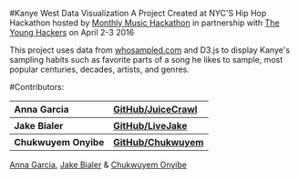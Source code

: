 #Kanye West Data Visualization
A Project Created at NYC'S Hip Hop Hackathon hosted by <a href="http://monthlymusichackathon.org/">Monthly Music Hackathon</a> in partnership with <a href="http://hiphophacks.younghackers.us/">The Young Hackers</a> on April 2-3 2016

This project uses data from <a href="http://www.whosampled.com/">whosampled.com</a> and D3.js to display Kanye's sampling habits such as favorite parts of a song he likes to sample, most popular centuries, decades, artists, and genres.

#Contributors: 
<table>
  <tbody>
    <tr align="left">
      <th>Anna Garcia</th>
      <th><a href="https://github.com/juicecrawl">GitHub/JuiceCrawl</a></th>
    </tr>
    <tr align="left">
      <th>Jake Bialer</th>
      <th><a href="https://github.com/livejake">GitHub/LiveJake</a></th>
    </tr>
    <tr align="left">
      <th>Chukwuyem Onyibe</th>
      <th><a href="https://github.com/chukwuyem">GitHub/Chukwuyem</a></th>
    </tr>
  </tbody>
</table>

<a href="https://github.com/juicecrawl">Anna Garcia</a>, <a href="https://github.com/livejake">Jake Bialer</a> & <a href="https://github.com/chukwuyem">Chukwuyem Onyibe</a> 
